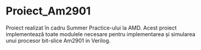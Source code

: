 # Proiect_Am2901
Proiect realizat în cadru Summer Practice-ului la AMD. Acest proiect implementează toate modulele necesare pentru implementarea și simularea unui procesor bit-slice Am2901 in Verilog. 
